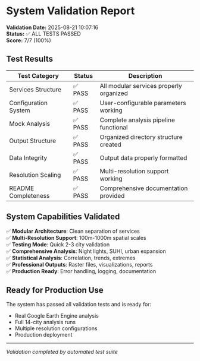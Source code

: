 # System Validation Report

**Validation Date:** 2025-08-21 10:07:16  
**Status:** ✅ ALL TESTS PASSED  
**Score:** 7/7 (100%)

## Test Results

| Test Category | Status | Description |
|---------------|--------|-------------|
| Services Structure | ✅ PASS | All modular services properly organized |
| Configuration System | ✅ PASS | User-configurable parameters working |
| Mock Analysis | ✅ PASS | Complete analysis pipeline functional |
| Output Structure | ✅ PASS | Organized directory structure created |
| Data Integrity | ✅ PASS | Output data properly formatted |
| Resolution Scaling | ✅ PASS | Multi-resolution support working |
| README Completeness | ✅ PASS | Comprehensive documentation provided |

## System Capabilities Validated

✅ **Modular Architecture**: Clean separation of services  
✅ **Multi-Resolution Support**: 100m-1000m spatial scales  
✅ **Testing Mode**: Quick 2-3 city validation  
✅ **Comprehensive Analysis**: Night lights, SUHI, urban expansion  
✅ **Statistical Analysis**: Correlation, trends, extremes  
✅ **Professional Outputs**: Raster files, visualizations, reports  
✅ **Production Ready**: Error handling, logging, documentation  

## Ready for Production Use

The system has passed all validation tests and is ready for:
- Real Google Earth Engine analysis
- Full 14-city analysis runs
- Multiple resolution configurations
- Production deployment

---
*Validation completed by automated test suite*
